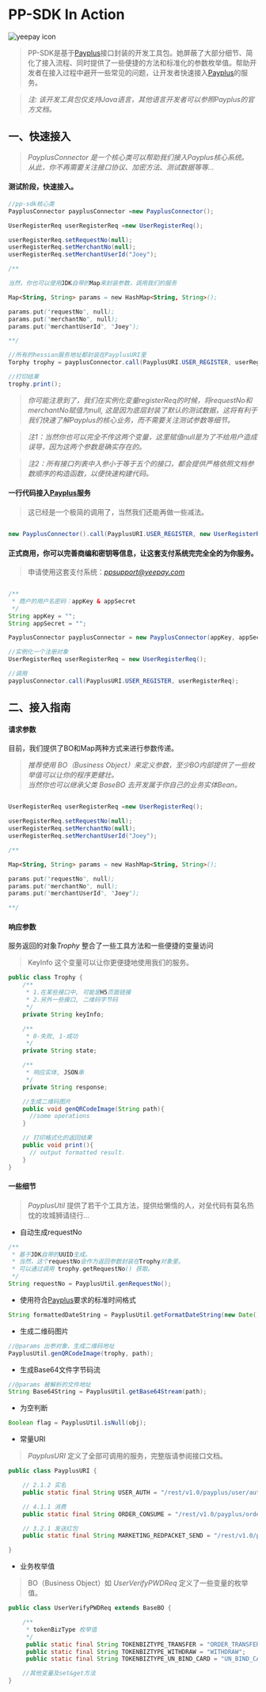 # PP-SDK In Action

![yeepay icon](http://www.yeepay.com/images/logo.png)

> PP-SDK是基于[Payplus](http://payplus.yeepay.com)接口封装的开发工具包。她屏蔽了大部分细节、简化了接入流程、同时提供了一些便捷的方法和标准化的参数枚举值。帮助开发者在接入过程中避开一些常见的问题，让开发者快速接入[Payplus](http://payplus.yeepay.com)的服务。  

> *注: 该开发工具包仅支持Java语言，其他语言开发者可以参照Payplus的官方文档。*

## 一、快速接入

> *PayplusConnector 是一个核心类可以帮助我们接入Payplus核心系统。  
> 从此，你不再需要关注接口协议、加密方法、测试数据等等...*

#### 测试阶段，快速接入。

```java
//pp-sdk核心类
PayplusConnector payplusConnector =new PayplusConnector();

UserRegisterReq userRegisterReq =new UserRegisterReq();

userRegisterReq.setRequestNo(null);
userRegisterReq.setMerchantNo(null);
userRegisterReq.setMerchantUserId("Joey");

/**

当然，你也可以使用JDK自带的Map来封装参数，调用我们的服务

Map<String, String> params = new HashMap<String, String>();

params.put("requestNo", null);
params.put("merchantNo", null);
params.put("merchantUserId", "Joey");

**/

//所有的hessian服务地址都封装在PayplusURI里
Torphy trophy = payplusConnector.call(PayplusURI.USER_REGISTER, userRegisterReq);

//打印结果
trophy.print();

```

>*你可能注意到了，我们在实例化变量registerReq的时候，将requestNo和merchantNo赋值为null, 这是因为底层封装了默认的测试数据，这将有利于我们快速了解Payplus的核心业务，而不需要关注测试参数等细节。*

>*注1：当然你也可以完全不传这两个变量，这里赋值null是为了不给用户造成误导，因为这两个参数是确实存在的。*

>*注2：所有接口列表中入参小于等于五个的接口，都会提供严格依照文档参数顺序的构造函数，以便快速构建代码。*

#### 一行代码接入[Payplus](http://payplus.yeepay.com)服务
> 这已经是一个极简的调用了，当然我们还能再做一些减法。

```java

new PayplusConnector().call(PayplusURI.USER_REGISTER, new UserRegisterReq(null, null, "Joey")).print();

```

#### 正式商用，你可以完善商编和密钥等信息，让这套支付系统完完全全的为你服务。

> 申请使用这套支付系统：*<ppsupport@yeepay.com>*

```java

/**
 * 商户的用户名密码：appKey & appSecret
 */
String appKey = "";
String appSecret = "";

PayplusConnector payplusConnector = new PayplusConnector(appKey, appSecret);

//实例化一个注册对象
UserRegisterReq userRegisterReq = new UserRegisterReq();

//调用
payplusConnector.call(PayplusURI.USER_REGISTER, userRegisterReq);

```

## 二、接入指南

#### 请求参数

目前，我们提供了BO和Map两种方式来进行参数传递。

> *推荐使用 BO（Business Object）来定义参数，至少BO内部提供了一些枚举值可以让你的程序更健壮。*  
> *当然你也可以继承父类 BaseBO 去开发属于你自己的业务实体Bean。*

```java

UserRegisterReq userRegisterReq =new UserRegisterReq();

userRegisterReq.setRequestNo(null);
userRegisterReq.setMerchantNo(null);
userRegisterReq.setMerchantUserId("Joey");

/**

Map<String, String> params = new HashMap<String, String>();

params.put("requestNo", null);
params.put("merchantNo", null);
params.put("merchantUserId", "Joey");

**/

```

#### 响应参数

服务返回的对象*Trophy* 整合了一些工具方法和一些便捷的变量访问
> KeyInfo 这个变量可以让你更便捷地使用我们的服务。

```java
public class Trophy {
    /**
     * 1.在某些接口中, 可能是H5页面链接
     * 2.另外一些接口, 二维码字节码
     */
    private String keyInfo;

    /**
     * 0-失败, 1-成功
     */
    private String state;

    /**
     * 响应实体, JSON串
     */
    private String response;

    //生成二维码图片
    public void genQRCodeImage(String path){
      //some operations
    }

    // 打印格式化的返回结果
    public void print(){
      // output formatted result.
    }
}
```

#### 一些细节

> *PayplusUtil* 提供了若干个工具方法，提供给懒惰的人，对垒代码有莫名热忱的攻城狮请绕行...  

* 自动生成requestNo

```java
/**
 * 基于JDK自带的UUID生成。
 * 当然，这个requestNo会作为返回参数封装在Trophy对象里。
 * 可以通过调用 trophy.getRequestNo() 获取。
 */
String requestNo = PayplusUtil.genRequestNo();
```

* 使用符合[Payplus](http://payplus.yeepay.com)要求的标准时间格式

```java
String formattedDateString = PayplusUtil.getFormatDateString(new Date());
```

* 生成二维码图片

```java
//@params 出参对象、生成二维码地址
PayplusUtil.genQRCodeImage(trophy, path);
```

* 生成Base64文件字节码流

```java
//@params 被解析的文件地址
String Base64String = PayplusUtil.getBase64Stream(path);
```

* 为空判断

```java
Boolean flag = PayplusUtil.isNull(obj);
```

* 常量URI  

>*PayplusURI* 定义了全部可调用的服务，完整版请参阅接口文档。

```java
public class PayplusURI {

    // 2.1.2 实名
    public static final String USER_AUTH = "/rest/v1.0/payplus/user/auth";

    // 4.1.1 消费
    public static final String ORDER_CONSUME = "/rest/v1.0/payplus/order/consume";

    // 3.2.1 发送红包
    public static final String MARKETING_REDPACKET_SEND = "/rest/v1.0/payplus/merchant/sendRedPacket";

}

```

* 业务枚举值  

> BO（Business Object）如 *UserVerifyPWDReq* 定义了一些变量的枚举值。

```java
public class UserVerifyPWDReq extends BaseBO {

    /**
     * tokenBizType 枚举值
     */
     public static final String TOKENBIZTYPE_TRANSFER = "ORDER_TRANSFER";
     public static final String TOKENBIZTYPE_WITHDRAW = "WITHDRAW";
     public static final String TOKENBIZTYPE_UN_BIND_CARD = "UN_BIND_CARD";

    //其他变量及set&get方法
}
```
